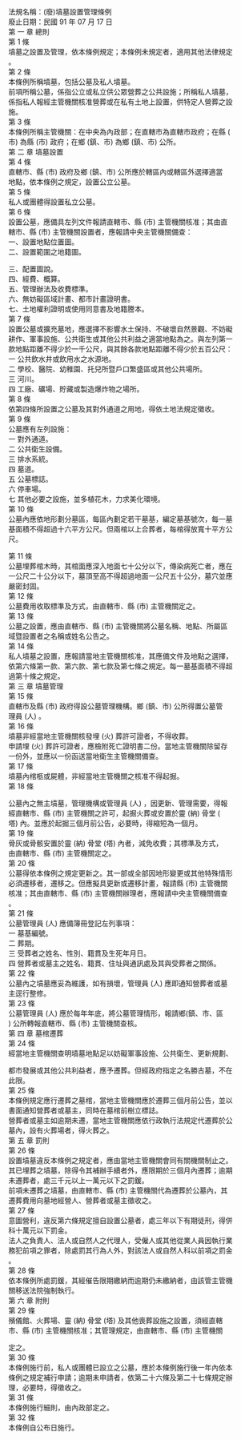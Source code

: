 法規名稱：(廢)墳墓設置管理條例  
廢止日期：民國 91 年 07 月 17 日  
第 一 章 總則  
第 1 條  
墳墓之設置及管理，依本條例規定；本條例未規定者，適用其他法律規定  
。  
第 2 條  
本條例所稱墳墓，包括公墓及私人墳墓。  
前項所稱公墓，係指公立或私立供公眾營葬之公共設施；所稱私人墳墓，  
係指私人報經主管機關核准營葬或在私有土地上設置，供特定人營葬之設  
施。  
第 3 條  
本條例所稱主管機關：在中央為內政部；在直轄市為直轄市政府；在縣 (  
市) 為縣 (市) 政府；在鄉 (鎮、市) 為鄉 (鎮、市) 公所。  
第 二 章 墳墓設置  
第 4 條  
直轄市、縣 (市) 政府及鄉 (鎮、市) 公所應於轄區內或轄區外選擇適當  
地點，依本條例之規定，設置公立公墓。  
第 5 條  
私人或團體得設置私立公墓。  
第 6 條  
設置公墓，應備具左列文件報請直轄市、縣 (市) 主管機關核准；其由直  
轄市、縣 (市) 主管機關設置者，應報請中央主管機關備查：  
一、設置地點位置圖。  
二、設置範圍之地籍圖。  


三、配置圖說。  
四、經費、概算。  
五、管理辦法及收費標準。  
六、無妨礙區域計畫、都市計畫證明書。  
七、土地權利證明或使用同意書及地籍謄本。  
第 7 條  
設置公墓或擴充墓地，應選擇不影響水土保持、不破壞自然景觀、不妨礙  
耕作、軍事設施、公共衛生或其他公共利益之適當地點為之。與左列第一  
款地點距離不得少於一千公尺，與其餘各款地點距離不得少於五百公尺：  
一 公共飲水井或飲用水之水源地。  
二 學校、醫院、幼稚園、托兒所暨戶口繁盛區或其他公共場所。  
三 河川。  
四 工廠、礦場、貯藏或製造爆炸物之場所。  
第 8 條  
依第四條所設置之公墓及其對外通道之用地，得依土地法規定徵收。  
第 9 條  
公墓應有左列設施：  
一 對外通道。  
二 公共衛生設備。  
三 排水系統。  
四 墓道。  
五 公墓標誌。  
六 停車場。  
七 其他必要之設施，並多植花木，力求美化環境。  
第 10 條  
公墓內應依地形劃分墓區，每區內劃定若干墓基，編定墓基號次，每一墓  
基面積不得超過十六平方公尺。但兩棺以上合葬者，每棺得放寬十平方公  
尺。  


第 11 條  
公墓埋葬棺木時，其棺面應深入地面七十公分以下，傳染病死亡者，應在  
一公尺二十公分以下，墓頂至高不得超過地面一公尺五十公分，墓穴並應  
嚴密封固。  
第 12 條  
公墓費用收取標準及方式，由直轄市、縣 (市) 主管機關定之。  
第 13 條  
公墓之設置，應由直轄市、縣 (市) 主管機關將公墓名稱、地點、所屬區  
域暨設置者之名稱或姓名公告之。  
第 14 條  
私人墳墓之設置，應報請當地主管機關核准，其應備文件及地點之選擇，  
依第六條第一款、第六款、第七款及第七條之規定。每一墓基面積不得超  
過第十條之規定。  
第 三 章 墳墓管理  
第 15 條  
直轄市及縣 (市) 政府得設公墓管理機構。鄉 (鎮、市) 公所得置公墓管  
理員 (人) 。  
第 16 條  
墳墓非經當地主管機關核發埋 (火) 葬許可證者，不得收葬。  
申請埋 (火) 葬許可證者，應檢附死亡證明書二份。當地主管機關除留存  
一份外，並應以一份函送當地衛生主管機關備查。  
第 17 條  
墳墓內棺柩或屍體，非經當地主管機關之核准不得起掘。  
第 18 條  


公墓內之無主墳墓，管理機構或管理員 (人) ，因更新、管理需要，得報  
經直轄市、縣 (市) 主管機關之許可，起掘火葬或安置於靈 (納) 骨堂 (  
塔) 內。並應於起掘三個月前公告，必要時，得縮短為一個月。  
第 19 條  
骨灰或骨骸安置於靈 (納) 骨堂 (塔) 內者，減免收費；其標準及方式，  
由直轄市、縣 (市) 主管機關定之。  
第 20 條  
公墓得依本條例之規定更新之。其一部或全部因地形變更或其他特殊情形  
必須遷移者，遷移之。但應擬具更新或遷移計畫，報請縣 (市) 主管機關  
核准；其由直轄市、縣 (市) 主管機關辦理者，應報請中央主管機關備查  
。  
第 21 條  
公墓管理員 (人) 應備簿冊登記左列事項：  
一 墓基編號。  
二 葬期。  
三 受葬者之姓名、性別、籍貫及生死年月日。  
四 營葬者或墓主之姓名、籍貫、住址與通訊處及其與受葬者之關係。  
第 22 條  
公墓內之墳墓應妥為維護，如有損壞，管理員 (人) 應即通知營葬者或墓  
主逕行整修。  
第 23 條  
公墓管理員 (人) 應於每年年底，將公墓管理情形，報請鄉(鎮、市、區  
) 公所轉報直轄市、縣 (市) 主管機關查核。  
第 四 章 墓棺遷葬  
第 24 條  
經當地主管機關查明墳墓地點足以妨礙軍事設施、公共衛生、更新規劃、  


都市發展或其他公共利益者，應予遷葬。但經政府指定之名勝古墓，不在  
此限。  
第 25 條  
本條例規定應行遷葬之墓棺，當地主管機關應於遷葬三個月前公告，並以  
書面通知營葬者或墓主，同時在墓棺前樹立標誌。  
營葬者或墓主如逾期未遷，當地主管機關應依行政執行法規定代遷葬於公  
墓內，設有火葬場者，得火葬之。  
第 五 章 罰則  
第 26 條  
設置墳墓違反本條例之規定者，應由當地主管機關會同有關機關制止之。  
其已埋葬之墳墓，除得令其補辦手續者外，應限期於三個月內遷葬；逾期  
未遷葬者，處三千元以上一萬元以下之罰鍰。  
前項未遷葬之墳墓，由直轄市、縣 (市) 主管機關代為遷葬於公墓內，其  
遷葬費用向墓地經營人、營葬者或墓主徵收之。  
第 27 條  
意圖營利，違反第六條規定擅自設置公墓者，處三年以下有期徒刑，得併  
科十萬元以下罰金。  
法人之負責人、法人或自然人之代理人，受僱人或其他從業人員因執行業  
務犯前項之罪者，除處罰其行為人外，對該法人或自然人科以前項之罰金  
。  
第 28 條  
依本條例所處罰鍰，其經催告限期繳納而逾期仍未繳納者，由該管主管機  
關移送法院強制執行。  
第 六 章 附則  
第 29 條  
殯儀館、火葬場、靈 (納) 骨堂 (塔) 及其他喪葬設施之設置，須經直轄  
市、縣 (市) 主管機關核准；其管理規定，由直轄市、縣 (市) 主管機關  


定之。  
第 30 條  
本條例施行前，私人或團體已設立之公墓，應於本條例施行後一年內依本  
條例之規定補行申請；逾期未申請者，依第二十六條及第二十七條規定辦  
理，必要時，得徵收之。  
第 31 條  
本條例施行細則，由內政部定之。  
第 32 條  
本條例自公布日施行。  


